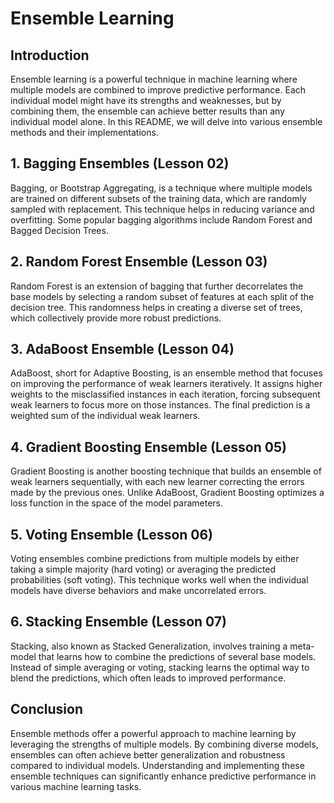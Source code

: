 # Ensemble Learning

## Introduction

Ensemble learning is a powerful technique in machine learning where multiple models are combined to improve predictive performance. Each individual model might have its strengths and weaknesses, but by combining them, the ensemble can achieve better results than any individual model alone. In this README, we will delve into various ensemble methods and their implementations.

## 1. Bagging Ensembles (Lesson 02)

Bagging, or Bootstrap Aggregating, is a technique where multiple models are trained on different subsets of the training data, which are randomly sampled with replacement. This technique helps in reducing variance and overfitting. Some popular bagging algorithms include Random Forest and Bagged Decision Trees.

## 2. Random Forest Ensemble (Lesson 03)

Random Forest is an extension of bagging that further decorrelates the base models by selecting a random subset of features at each split of the decision tree. This randomness helps in creating a diverse set of trees, which collectively provide more robust predictions.

## 3. AdaBoost Ensemble (Lesson 04)

AdaBoost, short for Adaptive Boosting, is an ensemble method that focuses on improving the performance of weak learners iteratively. It assigns higher weights to the misclassified instances in each iteration, forcing subsequent weak learners to focus more on those instances. The final prediction is a weighted sum of the individual weak learners.

## 4. Gradient Boosting Ensemble (Lesson 05)

Gradient Boosting is another boosting technique that builds an ensemble of weak learners sequentially, with each new learner correcting the errors made by the previous ones. Unlike AdaBoost, Gradient Boosting optimizes a loss function in the space of the model parameters.

## 5. Voting Ensemble (Lesson 06)

Voting ensembles combine predictions from multiple models by either taking a simple majority (hard voting) or averaging the predicted probabilities (soft voting). This technique works well when the individual models have diverse behaviors and make uncorrelated errors.

## 6. Stacking Ensemble (Lesson 07)

Stacking, also known as Stacked Generalization, involves training a meta-model that learns how to combine the predictions of several base models. Instead of simple averaging or voting, stacking learns the optimal way to blend the predictions, which often leads to improved performance.

## Conclusion

Ensemble methods offer a powerful approach to machine learning by leveraging the strengths of multiple models. By combining diverse models, ensembles can often achieve better generalization and robustness compared to individual models. Understanding and implementing these ensemble techniques can significantly enhance predictive performance in various machine learning tasks.
